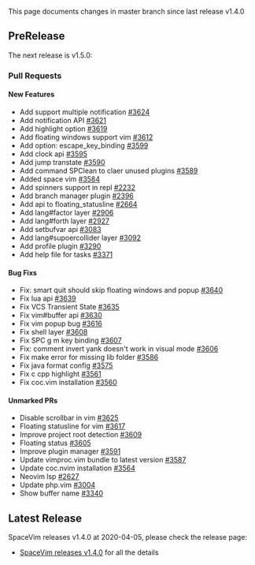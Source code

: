 This page documents changes in master branch since last release v1.4.0

## PreRelease

The next release is v1.5.0:

### Pull Requests

<!-- call SpaceVim#dev#followHEAD#update('en') -->
<!-- SpaceVim follow HEAD en start -->

#### New Features

- Add support multiple notification [#3624](https://github.com/SpaceVim/SpaceVim/pull/3624)
- Add notification API [#3621](https://github.com/SpaceVim/SpaceVim/pull/3621)
- Add highlight option [#3619](https://github.com/SpaceVim/SpaceVim/pull/3619)
- Add floating windows support vim [#3612](https://github.com/SpaceVim/SpaceVim/pull/3612)
- Add option: escape_key_binding [#3599](https://github.com/SpaceVim/SpaceVim/pull/3599)
- Add clock api [#3595](https://github.com/SpaceVim/SpaceVim/pull/3595)
- Add jump transtate [#3590](https://github.com/SpaceVim/SpaceVim/pull/3590)
- Add command SPClean to claer unused plugins [#3589](https://github.com/SpaceVim/SpaceVim/pull/3589)
- Added space vim [#3584](https://github.com/SpaceVim/SpaceVim/pull/3584)
- Add spinners support in repl [#2232](https://github.com/SpaceVim/SpaceVim/pull/2232)
- Add branch manager plugin [#2396](https://github.com/SpaceVim/SpaceVim/pull/2396)
- Add api to floating_statusline [#2664](https://github.com/SpaceVim/SpaceVim/pull/2664)
- Add lang#factor layer [#2906](https://github.com/SpaceVim/SpaceVim/pull/2906)
- Add lang#forth layer [#2927](https://github.com/SpaceVim/SpaceVim/pull/2927)
- Add setbufvar api [#3083](https://github.com/SpaceVim/SpaceVim/pull/3083)
- Add lang#supoercollider layer [#3092](https://github.com/SpaceVim/SpaceVim/pull/3092)
- Add profile plugin [#3290](https://github.com/SpaceVim/SpaceVim/pull/3290)
- Add help file for tasks [#3371](https://github.com/SpaceVim/SpaceVim/pull/3371)

#### Bug Fixs

- Fix: smart quit should skip floating windows and popup [#3640](https://github.com/SpaceVim/SpaceVim/pull/3640)
- Fix lua api [#3639](https://github.com/SpaceVim/SpaceVim/pull/3639)
- Fix VCS Transient State [#3635](https://github.com/SpaceVim/SpaceVim/pull/3635)
- Fix vim#buffer api [#3630](https://github.com/SpaceVim/SpaceVim/pull/3630)
- Fix vim popup bug [#3616](https://github.com/SpaceVim/SpaceVim/pull/3616)
- Fix shell layer [#3608](https://github.com/SpaceVim/SpaceVim/pull/3608)
- Fix SPC g m key binding [#3607](https://github.com/SpaceVim/SpaceVim/pull/3607)
- Fix: comment invert yank doesn't work in visual mode [#3606](https://github.com/SpaceVim/SpaceVim/pull/3606)
- Fix make error for missing lib folder [#3586](https://github.com/SpaceVim/SpaceVim/pull/3586)
- Fix java format config [#3575](https://github.com/SpaceVim/SpaceVim/pull/3575)
- Fix c cpp highlight [#3561](https://github.com/SpaceVim/SpaceVim/pull/3561)
- Fix coc.vim installation [#3560](https://github.com/SpaceVim/SpaceVim/pull/3560)

#### Unmarked PRs

- Disable scrollbar in vim [#3625](https://github.com/SpaceVim/SpaceVim/pull/3625)
- Floating statusline for vim [#3617](https://github.com/SpaceVim/SpaceVim/pull/3617)
- Improve project root detection [#3609](https://github.com/SpaceVim/SpaceVim/pull/3609)
- Floating status [#3605](https://github.com/SpaceVim/SpaceVim/pull/3605)
- Improve plugin manager [#3591](https://github.com/SpaceVim/SpaceVim/pull/3591)
- Update vimproc.vim bundle to latest version [#3587](https://github.com/SpaceVim/SpaceVim/pull/3587)
- Update coc.nvim installation [#3564](https://github.com/SpaceVim/SpaceVim/pull/3564)
- Neovim lsp [#2627](https://github.com/SpaceVim/SpaceVim/pull/2627)
- Update php.vim [#3004](https://github.com/SpaceVim/SpaceVim/pull/3004)
- Show buffer name [#3340](https://github.com/SpaceVim/SpaceVim/pull/3340)

<!-- SpaceVim follow HEAD en end -->

## Latest Release

SpaceVim releases v1.4.0 at 2020-04-05, please check the release page:

- [SpaceVim releases v1.4.0](https://spacevim.org/SpaceVim-release-v1.4.0/) for all the details
